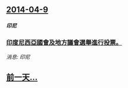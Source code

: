 ## [2014-04-9](/news/2014/04/9/index.md)

##### 印尼
### [ 印度尼西亞國會及地方議會選舉進行投票。 ](/news/2014/04/9/印度尼西亞國會及地方議會選舉進行投票.md)
_消息: 印尼_

## [前一天...](/news/2014/04/8/index.md)

